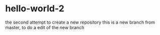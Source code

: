 # hello-world-2
the second  attempt to create a new repository
this is a new branch from master, to do a edit of the new branch
